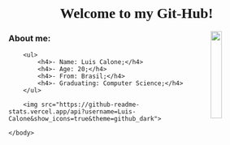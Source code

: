 <html>
    <h1 align="center" style="font-family: 'Montserrat';">
        Welcome to my Git-Hub!
    </h1>
    <body>
        <img align="right" width=21%
            src="https://media.tenor.com/MYaoHv7vvoUAAAAi/laughing-miles-morales.gif">
        <h3 align="left">About me:</h3>
        
        <ul>
            <h4>- Name: Luis Calone;</h4>
            <h4>- Age: 20;</h4>
            <h4>- From: Brasil;</h4>
            <h4>- Graduating: Computer Science;</h4>
        </ul>
        
        <img src="https://github-readme-stats.vercel.app/api?username=Luis-Calone&show_icons=true&theme=github_dark">

    </body>
</html>